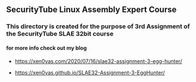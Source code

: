 ## SecurityTube Linux Assembly Expert Course

### This directory is created for the purpose of 3rd Assignment of the SecurityTube SLAE 32bit course

#### for more info check out my blog 


- https://xen0vas.com/2020/07/16/slae32-assignment-3-egg-hunter/

- https://xen0vas.github.io/SLAE32-Assignment-3-EggHunter/
